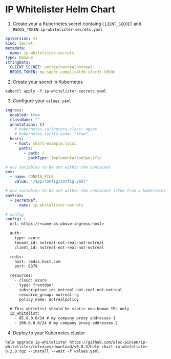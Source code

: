 # IP Whitelister Helm Chart

1. Create your a Kubernetes secret containg `CLIENT_SECRET` and `REDIS_TOKEN`.
`ip-whitelister-secrets.yaml`
```yaml
apiVersion: v1
kind: Secret
metadata:
  name: ip-whitelister-secrets
type: Opaque
stringData:
  CLIENT_SECRET: notrealnotrealnotreal
  REDIS_TOKEN: my-sup3r-comp1ic4t3d-s3cr3t-t0k3n
```
2. Create your secret in Kubernetes  
```
kubectl apply -f ip-whitelister-secrets.yaml
```

3. Configure your `values.yaml`
```yaml
ingress:
  enabled: true
  className: ""
  annotations: {}
    # kubernetes.io/ingress.class: nginx
    # kubernetes.io/tls-acme: "true"
  hosts:
    - host: chart-example.local
      paths:
        - path: /
          pathType: ImplementationSpecific

# env variables to be set within the container
env:
  - name: CONFIG_FILE
    value: "/app/config/config.yaml"

# env variables to be set within the container taken from a kubernetes secret
envFrom:
  - secretRef:
      name: ip-whitelister-secrets

# config
config: |
  url: https://<same-as-above-ingress-host>

  auth:
    type: azure
    tenant_id: notreal-not-real-not-notreal
    client_id: notreal-not-real-not-notreal

  redis:
    host: redis.host.com
    port: 6379

  resources:
    - cloud: azure
      type: frontdoor
      subscription_id: notreal-not-real-not-notreal
      resource_group: notreal-rg
      policy_name: notrealpolicy

  # This whitelist should be static non-human IPs only
  ip_whitelist:
    - 85.0.0.0/24 # my company proxy addresses 1
    - 200.0.0.0/24 # my company proxy addresses 2
```

4. Deploy to your Kubernetes cluster
```
helm upgrade ip-whitelister https://github.com/alec-pinson/ip-whitelister/releases/download/v0.0.3/helm-chart-ip-whitelister-0.2.0.tgz --install --wait -f values.yaml
```

